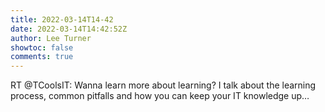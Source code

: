 ```yaml
---
title: 2022-03-14T14-42
date: 2022-03-14T14:42:52Z
author: Lee Turner
showtoc: false
comments: true
---
```


RT @TCoolsIT: Wanna learn more about learning? I talk about the learning process, common pitfalls and how you can keep your IT knowledge up…

